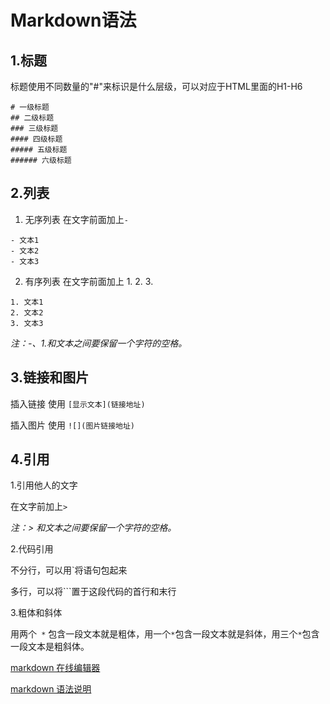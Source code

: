 # Markdown语法
## 1.标题
 标题使用不同数量的"#"来标识是什么层级，可以对应于HTML里面的H1-H6
```
# 一级标题
## 二级标题
### 三级标题
#### 四级标题
##### 五级标题
###### 六级标题
```

## 2.列表
1. 无序列表
在文字前面加上` - `
```
- 文本1
- 文本2
- 文本3
```

2. 有序列表
在文字前面加上 1. 2. 3.
```
1. 文本1
2. 文本2
3. 文本3
```

*注：-、1.和文本之间要保留一个字符的空格。*

## 3.链接和图片
插入链接 使用 ` [显示文本](链接地址) `

插入图片 使用 ` ![](图片链接地址) `

## 4.引用
1.引用他人的文字 

在文字前加上` > `

 *注：> 和文本之间要保留一个字符的空格。*

2.代码引用 

不分行，可以用`将语句包起来

多行，可以将```置于这段代码的首行和末行

3.粗体和斜体

用两个` *` 包含一段文本就是粗体，用一个` * `包含一段文本就是斜体，用三个` * `包含一段文本是粗斜体。

 [markdown 在线编辑器]( http://maxiang.info/)
 
 [markdown 语法说明](http://wowubuntu.com/markdown/)

